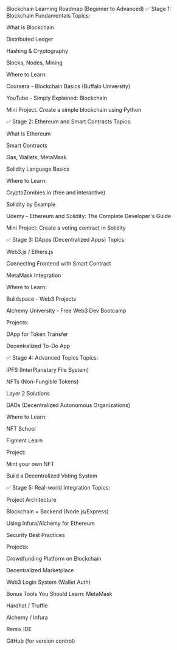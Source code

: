 Blockchain Learning Roadmap (Beginner to Advanced)
✅ Stage 1: Blockchain Fundamentals
Topics:

What is Blockchain

Distributed Ledger

Hashing & Cryptography

Blocks, Nodes, Mining

Where to Learn:

Coursera - Blockchain Basics (Buffalo University)

YouTube - Simply Explained: Blockchain

Mini Project: Create a simple blockchain using Python

✅ Stage 2: Ethereum and Smart Contracts
Topics:

What is Ethereum

Smart Contracts

Gas, Wallets, MetaMask

Solidity Language Basics

Where to Learn:

CryptoZombies.io (free and interactive)

Solidity by Example

Udemy - Ethereum and Solidity: The Complete Developer's Guide

Mini Project: Create a voting contract in Solidity

✅ Stage 3: DApps (Decentralized Apps)
Topics:

Web3.js / Ethers.js

Connecting Frontend with Smart Contract

MetaMask Integration

Where to Learn:

Buildspace - Web3 Projects

Alchemy University - Free Web3 Dev Bootcamp

Projects:

DApp for Token Transfer

Decentralized To-Do App

✅ Stage 4: Advanced Topics
Topics:

IPFS (InterPlanetary File System)

NFTs (Non-Fungible Tokens)

Layer 2 Solutions

DAOs (Decentralized Autonomous Organizations)

Where to Learn:

NFT School

Figment Learn

Project:

Mint your own NFT

Build a Decentralized Voting System

✅ Stage 5: Real-world Integration
Topics:

Project Architecture

Blockchain + Backend (Node.js/Express)

Using Infura/Alchemy for Ethereum

Security Best Practices

Projects:

Crowdfunding Platform on Blockchain

Decentralized Marketplace

Web3 Login System (Wallet Auth)

Bonus Tools You Should Learn:
MetaMask

Hardhat / Truffle

Alchemy / Infura

Remix IDE

GitHub (for version control)
